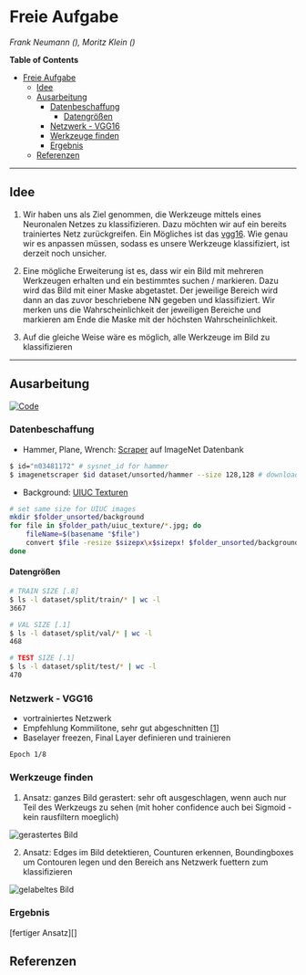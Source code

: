 # Freie Aufgabe
*Frank Neumann (), Moritz Klein ()*

**Table of Contents**
- [Freie Aufgabe](#Freie-Aufgabe)
  - [Idee](#Idee)
  - [Ausarbeitung](#Ausarbeitung)
    - [Datenbeschaffung](#Datenbeschaffung)
      - [Datengrößen](#Datengr%C3%B6%C3%9Fen)
    - [Netzwerk - VGG16](#Netzwerk---VGG16)
    - [Werkzeuge finden](#Werkzeuge-finden)
    - [Ergebnis](#Ergebnis)
  - [Referenzen](#Referenzen)


---

## Idee
1. Wir haben uns als Ziel genommen, die Werkzeuge mittels eines Neuronalen Netzes zu klassifizieren.
Dazu möchten wir auf ein bereits trainiertes Netz zurückgreifen. Ein Mögliches ist das [vgg16](https://neurohive.io/en/popular-networks/vgg16/).
Wie genau wir es anpassen müssen, sodass es unsere Werkzeuge klassifiziert, ist derzeit noch unsicher.

2. Eine mögliche Erweiterung ist es, dass wir ein Bild mit mehreren Werkzeugen erhalten und ein bestimmtes suchen / markieren.
Dazu wird das Bild mit einer Maske abgetastet. Der jeweilige Bereich wird dann an das zuvor beschriebene NN gegeben und klassifiziert.
Wir merken uns die Wahrscheinlichkeit der jeweiligen Bereiche und markieren am Ende die Maske mit der höchsten Wahrscheinlichkeit.

3. Auf die gleiche Weise wäre es möglich, alle Werkzeuge im Bild zu klassifizieren

---

## Ausarbeitung

[![Code](https://img.icons8.com/color/48/000000/gitlab.png)](https://code.fbi.h-da.de/istmoklei/cv-ss19/tree/master/ToolClassification)

### Datenbeschaffung
- Hammer, Plane, Wrench: [Scraper][2] auf ImageNet Datenbank
``` sh
$ id="n03481172" # sysnet_id for hammer
$ imagenetscraper $id dataset/unsorted/hammer --size 128,128 # download datset
```

- Background: [UIUC Texturen][3]
``` sh
# set same size for UIUC images
mkdir $folder_unsorted/background
for file in $folder_path/uiuc_texture/*.jpg; do
    fileName=$(basename "$file")
    convert $file -resize $sizepx\x$sizepx! $folder_unsorted/background/$fileName
done
```


#### Datengrößen
``` sh
# TRAIN SIZE [.8]
$ ls -l dataset/split/train/* | wc -l
3667

# VAL SIZE [.1]
$ ls -l dataset/split/val/* | wc -l
468

# TEST SIZE [.1]
$ ls -l dataset/split/test/* | wc -l
470
```

### Netzwerk - VGG16
- vortrainiertes Netzwerk
- Empfehlung Kommilitone, sehr gut abgeschnitten [[1]]
- Baselayer freezen, Final Layer definieren und trainieren

``` 
Epoch 1/8

```


### Werkzeuge finden
1. Ansatz: ganzes Bild gerastert: sehr oft ausgeschlagen, wenn auch nur Teil des Werkzeugs zu sehen (mit hoher confidence auch bei Sigmoid - kein rausfiltern moeglich)

![gerastertes Bild](https://i.imgur.com/1hvV565.png)


2. Ansatz: Edges im Bild detektieren, Counturen erkennen, Boundingboxes um Contouren legen und den Bereich ans Netzwerk fuettern zum klassifizieren

![gelabeltes Bild](https://i.imgur.com/ZScg4p8.jpg)


### Ergebnis
[fertiger Ansatz][]


## Referenzen
[1]: https://neurohive.io/en/popular-networks/vgg16/ "VGG16 – Convolutional Network for Classification and Detection"
[2]: https://github.com/spinda/imagenetscraper "imagenetscraper: Bulk-download thumbnails from ImageNet synsets"
[3]: http://slazebni.cs.illinois.edu/research/uiuc_texture_dataset.zip "UIUC texture dataset"
[4]: https://github.com/OlafenwaMoses/ImageAI "ImageAI"